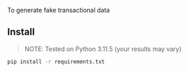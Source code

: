 To generate fake transactional data


## Install

> NOTE: Tested on Python 3.11.5 (your results may vary)

```bash
pip install -r requirements.txt
```